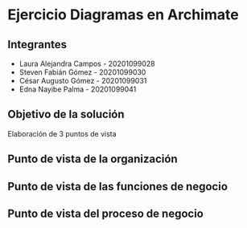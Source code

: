 # Ejercicio Diagramas en Archimate

## Integrantes
* Laura Alejandra Campos - 20201099028
* Steven Fabián Gómez - 20201099030
* César Augusto Gómez - 20201099031
* Edna Nayibe Palma - 20201099041

## Objetivo de la solución
Elaboración de 3 puntos de vista 

## Punto de vista de la organización


## Punto de vista de las funciones de negocio


## Punto de vista del proceso de negocio
